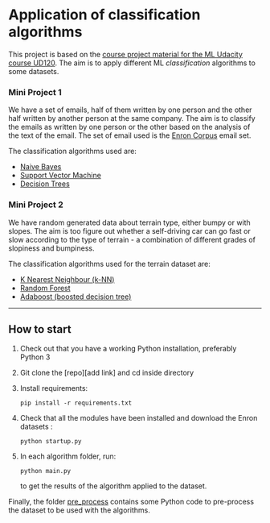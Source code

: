 # Application of classification algorithms
This project is based on the [course project material for the ML Udacity course UD120](https://github.com/udacity/ud120-projects). The aim is to apply different ML _classification_ algorithms to some datasets.

### Mini Project 1
We have a set of emails, half of them written by one person and the other half written by another person at the same company. The aim is to classify the emails as written by one person or the other based on the analysis of the text of the email. The set of email used is the [Enron Corpus](https://en.wikipedia.org/wiki/Enron_Corpus) email set.

The classification algorithms used are:

- [Naive Bayes](Classification\algorithms/MiniProject1\-\text/naive_bayes)
- [Support Vector Machine](Classification\algorithms/MiniProject1\-\text/svm)
- [Decision Trees](Classification\algorithms/MiniProject1\-\text/decision_trees)

### Mini Project 2
We have random generated data about terrain type, either bumpy or with slopes. The aim is too figure out whether a self-driving car can go fast or slow according to the type of terrain - a combination of different grades of slopiness and bumpiness.

The classification algorithms used for the terrain dataset are:
- [K Nearest Neighbour (k-NN)](Classification\algorithms/MiniProject2\-\text/knn)
- [Random Forest](Classification\algorithms/MiniProject2\-\text/random_forest)
- [Adaboost (boosted decision tree)](Classification\algorithms/MiniProject2\-\text/adaboost)

___

## How to start
1. Check out that you have a working Python installation, preferably Python 3
2. Git clone the [repo][add link] and cd inside directory
3. Install requirements: 

    `pip install -r requirements.txt`
4. Check that all the modules have been installed and download the Enron datasets : 
    
    `python startup.py`
5. In each algorithm folder, run: 
    
    `python main.py`
    
    to get the results of the algorithm applied to the dataset.
    
Finally, the folder [pre_process](process) contains some Python code to pre-process the dataset to be used with the algorithms.
